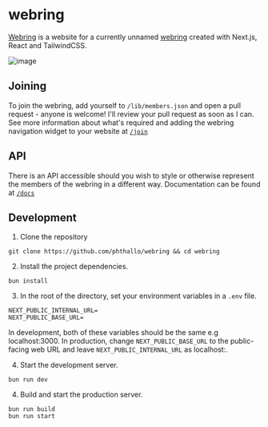 # webring

[Webring](https://webring.phthallo.com) is a website for a currently unnamed [webring](https://webring.phthallo.com/about) created with Next.js, React and TailwindCSS.

![image](https://github.com/user-attachments/assets/7cc408a9-3e33-4679-908d-b78f0991835a)



## Joining
To join the webring, add yourself to `/lib/members.json` and open a pull request - anyone is welcome! I'll review your pull request as soon as I can. 
See more information about what's required and adding the webring navigation widget to your website at [`/join`](https://webring.phthallo.com/join)

## API
There is an API accessible should you wish to style or otherwise represent the members of the webring in a different way. Documentation can be found at [`/docs`](https://webring.phthallo.com/docs) 

## Development
1. Clone the repository

```
git clone https://github.com/phthallo/webring && cd webring
```

2. Install the project dependencies.

```
bun install
```

3. In the root of the directory, set your environment variables in a `.env` file. 

```
NEXT_PUBLIC_INTERNAL_URL=
NEXT_PUBLIC_BASE_URL=
```
  In development, both of these variables should be the same e.g localhost:3000. In production, change `NEXT_PUBLIC_BASE_URL` to the public-facing web URL and leave `NEXT_PUBLIC_INTERNAL_URL` as  localhost:<port>. 


4. Start the development server.
```
bun run dev
```

4. Build and start the production server.
```
bun run build
bun run start
```

